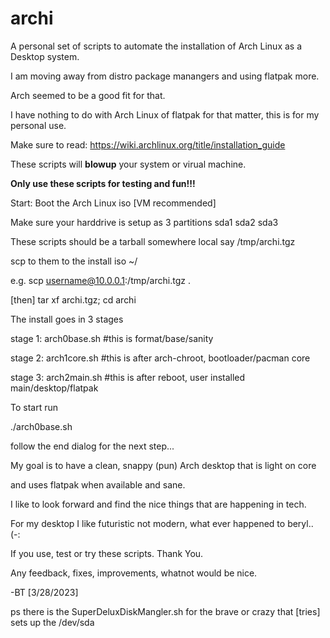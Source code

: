 # archi
A personal set of scripts to automate the installation of Arch Linux as a Desktop system. 

I am moving away from distro package manangers and using flatpak more.

Arch seemed to be a good fit for that.

I have nothing to do with Arch Linux of flatpak for that matter, this is for my personal use.

Make sure to read: https://wiki.archlinux.org/title/installation_guide 

These scripts will **blowup** your system or virual machine. 

**Only use these scripts for testing and fun!!!** 

Start: Boot the Arch Linux iso [VM recommended] 

Make sure your harddrive is setup as 3 partitions sda1 sda2 sda3 

These scripts should be a tarball somewhere local say /tmp/archi.tgz  

scp to them to the install iso ~/ 

e.g. scp username@10.0.0.1:/tmp/archi.tgz .

[then] tar xf archi.tgz; cd archi 

The install goes in 3 stages 

stage 1: arch0base.sh #this is format/base/sanity 

stage 2: arch1core.sh #this is after arch-chroot, bootloader/pacman core 

stage 3: arch2main.sh #this is after reboot, user installed main/desktop/flatpak  

To start run 

./arch0base.sh 

follow the end dialog for the next step... 

My goal is to have a clean, snappy (pun) Arch desktop that is light on core 

and uses flatpak when available and sane. 

I like to look forward and find the nice things that are happening in tech. 

For my desktop I like futuristic not modern, what ever happened to beryl.. (-: 

If you use, test or try these scripts.  Thank You. 

Any feedback, fixes, improvements, whatnot would be nice. 

-BT [3/28/2023] 


ps there is the SuperDeluxDiskMangler.sh for the brave or crazy that [tries] sets up the /dev/sda 
